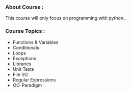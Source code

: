 <h3> About Course : </h3>
<p> This course will only focus on programming with python..</p>

<h3> Course Topics : </h3>
<ul>
  <li> Functions & Variables </li>
  <li> Conditionals </li>
  <li> Loops </li> 
  <li> Exceptions </li> 
  <li> Libraries </li> 
  <li> Unit Tests </li> 
  <li> File I/O </li> 
  <li> Regular Expressions </li> 
  <li> OO-Paradigm </li>
</ul>
